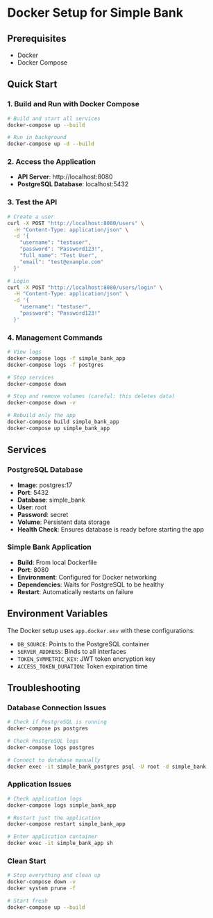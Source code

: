 # Docker Setup for Simple Bank

## Prerequisites
- Docker
- Docker Compose

## Quick Start

### 1. Build and Run with Docker Compose
```bash
# Build and start all services
docker-compose up --build

# Run in background
docker-compose up -d --build
```

### 2. Access the Application
- **API Server**: http://localhost:8080
- **PostgreSQL Database**: localhost:5432

### 3. Test the API
```bash
# Create a user
curl -X POST "http://localhost:8080/users" \
  -H "Content-Type: application/json" \
  -d '{
    "username": "testuser",
    "password": "Password123!",
    "full_name": "Test User",
    "email": "test@example.com"
  }'

# Login
curl -X POST "http://localhost:8080/users/login" \
  -H "Content-Type: application/json" \
  -d '{
    "username": "testuser",
    "password": "Password123!"
  }'
```

### 4. Management Commands
```bash
# View logs
docker-compose logs -f simple_bank_app
docker-compose logs -f postgres

# Stop services
docker-compose down

# Stop and remove volumes (careful: this deletes data)
docker-compose down -v

# Rebuild only the app
docker-compose build simple_bank_app
docker-compose up simple_bank_app
```

## Services

### PostgreSQL Database
- **Image**: postgres:17
- **Port**: 5432
- **Database**: simple_bank
- **User**: root
- **Password**: secret
- **Volume**: Persistent data storage
- **Health Check**: Ensures database is ready before starting the app

### Simple Bank Application
- **Build**: From local Dockerfile
- **Port**: 8080
- **Environment**: Configured for Docker networking
- **Dependencies**: Waits for PostgreSQL to be healthy
- **Restart**: Automatically restarts on failure

## Environment Variables

The Docker setup uses `app.docker.env` with these configurations:
- `DB_SOURCE`: Points to the PostgreSQL container
- `SERVER_ADDRESS`: Binds to all interfaces
- `TOKEN_SYMMETRIC_KEY`: JWT token encryption key
- `ACCESS_TOKEN_DURATION`: Token expiration time

## Troubleshooting

### Database Connection Issues
```bash
# Check if PostgreSQL is running
docker-compose ps postgres

# Check PostgreSQL logs
docker-compose logs postgres

# Connect to database manually
docker exec -it simple_bank_postgres psql -U root -d simple_bank
```

### Application Issues
```bash
# Check application logs
docker-compose logs simple_bank_app

# Restart just the application
docker-compose restart simple_bank_app

# Enter application container
docker exec -it simple_bank_app sh
```

### Clean Start
```bash
# Stop everything and clean up
docker-compose down -v
docker system prune -f

# Start fresh
docker-compose up --build
```

